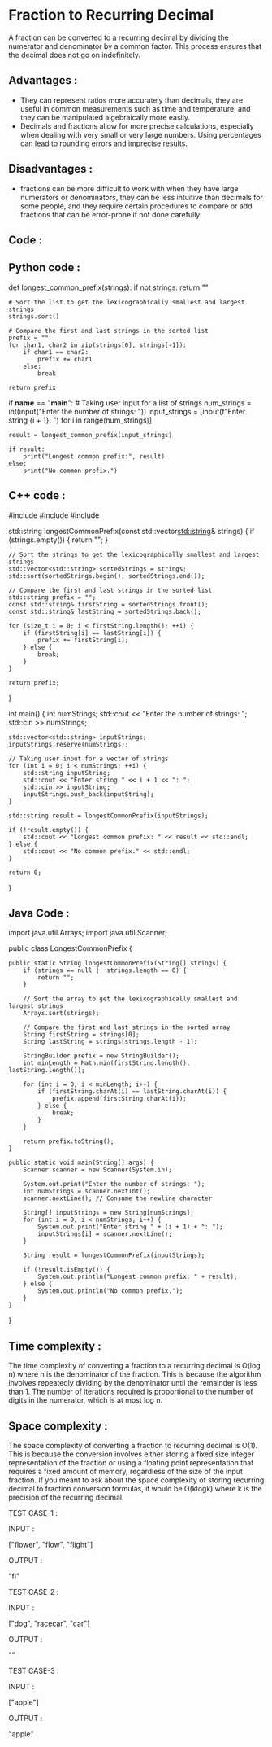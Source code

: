 # Fraction to Recurring Decimal

A fraction can be converted to a recurring decimal by dividing the numerator and denominator by a common factor. This process ensures that the decimal does not go on indefinitely.

## Advantages :

- They can represent ratios more accurately than decimals, they are useful in common measurements such as time and temperature, and they can be manipulated algebraically more easily.
- Decimals and fractions allow for more precise calculations, especially when dealing with very small or very large numbers. Using percentages can lead to rounding errors and imprecise results.

## Disadvantages :

- fractions can be more difficult to work with when they have large numerators or denominators, they can be less intuitive than decimals for some people, and they require certain procedures to compare or add fractions that can be error-prone if not done carefully.

## Code :

## Python code :


def longest_common_prefix(strings):
    if not strings:
        return ""

    # Sort the list to get the lexicographically smallest and largest strings
    strings.sort()

    # Compare the first and last strings in the sorted list
    prefix = ""
    for char1, char2 in zip(strings[0], strings[-1]):
        if char1 == char2:
            prefix += char1
        else:
            break

    return prefix

if __name__ == "__main__":
    # Taking user input for a list of strings
    num_strings = int(input("Enter the number of strings: "))
    input_strings = [input(f"Enter string {i + 1}: ") for i in range(num_strings)]

    result = longest_common_prefix(input_strings)

    if result:
        print("Longest common prefix:", result)
    else:
        print("No common prefix.")


## C++ code :

#include <iostream>
#include <vector>
#include <algorithm>

std::string longestCommonPrefix(const std::vector<std::string>& strings) {
    if (strings.empty()) {
        return "";
    }

    // Sort the strings to get the lexicographically smallest and largest strings
    std::vector<std::string> sortedStrings = strings;
    std::sort(sortedStrings.begin(), sortedStrings.end());

    // Compare the first and last strings in the sorted list
    std::string prefix = "";
    const std::string& firstString = sortedStrings.front();
    const std::string& lastString = sortedStrings.back();

    for (size_t i = 0; i < firstString.length(); ++i) {
        if (firstString[i] == lastString[i]) {
            prefix += firstString[i];
        } else {
            break;
        }
    }

    return prefix;
}

int main() {
    int numStrings;
    std::cout << "Enter the number of strings: ";
    std::cin >> numStrings;

    std::vector<std::string> inputStrings;
    inputStrings.reserve(numStrings);

    // Taking user input for a vector of strings
    for (int i = 0; i < numStrings; ++i) {
        std::string inputString;
        std::cout << "Enter string " << i + 1 << ": ";
        std::cin >> inputString;
        inputStrings.push_back(inputString);
    }

    std::string result = longestCommonPrefix(inputStrings);

    if (!result.empty()) {
        std::cout << "Longest common prefix: " << result << std::endl;
    } else {
        std::cout << "No common prefix." << std::endl;
    }

    return 0;
}


## Java Code :

import java.util.Arrays;
import java.util.Scanner;

public class LongestCommonPrefix {

    public static String longestCommonPrefix(String[] strings) {
        if (strings == null || strings.length == 0) {
            return "";
        }

        // Sort the array to get the lexicographically smallest and largest strings
        Arrays.sort(strings);

        // Compare the first and last strings in the sorted array
        String firstString = strings[0];
        String lastString = strings[strings.length - 1];

        StringBuilder prefix = new StringBuilder();
        int minLength = Math.min(firstString.length(), lastString.length());

        for (int i = 0; i < minLength; i++) {
            if (firstString.charAt(i) == lastString.charAt(i)) {
                prefix.append(firstString.charAt(i));
            } else {
                break;
            }
        }

        return prefix.toString();
    }

    public static void main(String[] args) {
        Scanner scanner = new Scanner(System.in);

        System.out.print("Enter the number of strings: ");
        int numStrings = scanner.nextInt();
        scanner.nextLine(); // Consume the newline character

        String[] inputStrings = new String[numStrings];
        for (int i = 0; i < numStrings; i++) {
            System.out.print("Enter string " + (i + 1) + ": ");
            inputStrings[i] = scanner.nextLine();
        }

        String result = longestCommonPrefix(inputStrings);

        if (!result.isEmpty()) {
            System.out.println("Longest common prefix: " + result);
        } else {
            System.out.println("No common prefix.");
        }
    }
}

## Time complexity :

The time complexity of converting a fraction to a recurring decimal is O(log n) where n is the denominator of the fraction. This is because the algorithm involves repeatedly dividing by the denominator until the remainder is less than 1. The number of iterations required is proportional to the number of digits in the numerator, which is at most log n.

## Space complexity :

The space complexity of converting a fraction to recurring decimal is O(1). This is because the conversion involves either storing a fixed size integer representation of the fraction or using a floating point representation that requires a fixed amount of memory, regardless of the size of the input fraction. If you meant to ask about the space complexity of storing recurring decimal to fraction conversion formulas, it would be O(klogk) where k is the precision of the recurring decimal.



TEST CASE-1 :

INPUT :

["flower", "flow", "flight"]

OUTPUT :

"fl"

TEST CASE-2 :

INPUT :

["dog", "racecar", "car"]

OUTPUT :

""

TEST CASE-3 : 

INPUT :

["apple"]

OUTPUT :

"apple"



